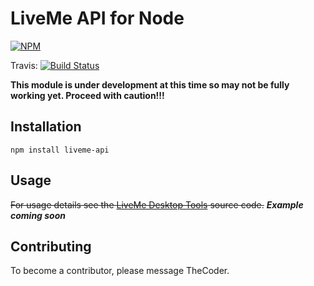 # LiveMe API for Node
[![NPM](https://nodei.co/npm/liveme-api.png)](https://nodei.co/npm/liveme-api/)

Travis: [![Build Status](https://travis-ci.org/thecoder75/liveme-api.svg?branch=master)](https://travis-ci.org/thecoder75/liveme-api)

**This module is under development at this time so may not be fully working yet.  Proceed with caution!!!**

## Installation
`npm install liveme-api`

## Usage

~~For usage details see the [LiveMe Desktop Tools](https://github.com/thecoder75/liveme-tools/) source code.~~
***Example coming soon***

## Contributing
To become a contributor, please message TheCoder.

